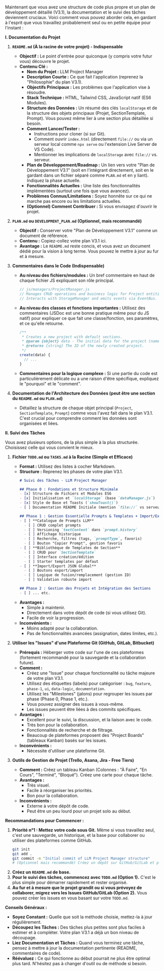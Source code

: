 Maintenant que vous avez une structure de code plus propre et un plan de développement détaillé (V3.1), la documentation et le suivi des tâches deviennent cruciaux. Voici comment vous pouvez aborder cela, en gardant à l'esprit que vous travaillez probablement seul ou en petite équipe pour l'instant :

**I. Documentation du Projet**

1.  **`README.md` (À la racine de votre projet) - Indispensable**
    *   **Objectif :** Le point d'entrée pour quiconque (y compris votre futur vous) découvre le projet.
    *   **Contenu Clé :**
        *   **Nom du Projet :** LLM Project Manager
        *   **Description Courte :** Ce que fait l'application (reprenez la "Philosophie" du plan V3.1).
        *   **Objectifs Principaux :** Les problèmes que l'application vise à résoudre.
        *   **Stack Technique :** HTML, Tailwind CSS, JavaScript natif (ES6 Modules).
        *   **Structure des Données :** Un résumé des clés `localStorage` et de la structure des objets principaux (Projet, SectionTemplate, Prompt). Vous pouvez même lier à une section plus détaillée si besoin.
        *   **Comment Lancer/Tester :**
            *   Instructions pour cloner (si sur Git).
            *   Comment ouvrir `index.html` (directement `file://` ou via un serveur local comme `npx serve` ou l'extension Live Server de VS Code).
            *   Mentionner les implications de `localStorage` avec `file://` vs. serveur.
        *   **Plan de Développement/Roadmap :** Un lien vers votre "Plan de Développement V3.1" (soit en l'intégrant directement, soit en le gardant dans un fichier séparé comme `PLAN.md` et en y liant). Indiquez la phase actuelle.
        *   **Fonctionnalités Actuelles :** Une liste des fonctionnalités implémentées (surtout une fois que vous avancez).
        *   **Problèmes Connus/Limitations :** Soyez honnête sur ce qui ne marche pas encore ou les limitations actuelles.
        *   **(Optionnel) Comment Contribuer :** Si vous envisagez d'ouvrir le projet.

2.  **`PLAN.md` ou `DEVELOPMENT_PLAN.md` (Optionnel, mais recommandé)**
    *   **Objectif :** Conserver votre "Plan de Développement V3.1" comme un document de référence.
    *   **Contenu :** Copiez-collez votre plan V3.1 ici.
    *   **Avantage :** Le `README.md` reste concis, et vous avez un document dédié pour la vision à long terme. Vous pouvez le mettre à jour au fur et à mesure.

3.  **Commentaires dans le Code (Indispensable)**
    *   **Au niveau des fichiers/modules :** Un bref commentaire en haut de chaque fichier JS expliquant son rôle principal.
        ```javascript
        // js/managers/ProjectManager.js
        // Manages CRUD operations and business logic for Project entities.
        // Interacts with StorageManager and emits events via EventBus.
        ```
    *   **Au niveau des classes et fonctions importantes :** Utilisez des commentaires (JSDoc est une bonne pratique même pour du JS natif) pour expliquer ce que fait une classe/fonction, ses paramètres, et ce qu'elle retourne.
        ```javascript
        /**
         * Creates a new project with default sections.
         * @param {object} data - The initial data for the project (name, status).
         * @returns {string} The ID of the newly created project.
         */
        create(data) {
          // ...
        }
        ```
    *   **Commentaires pour la logique complexe :** Si une partie du code est particulièrement délicate ou a une raison d'être spécifique, expliquez le "pourquoi" et le "comment".

4.  **Documentation de l'Architecture des Données (peut être une section du `README.md` ou `PLAN.md`)**
    *   Détaillez la structure de chaque objet principal (`Project`, `SectionTemplate`, `Prompt`) comme vous l'avez fait dans le plan V3.1. C'est crucial pour comprendre comment les données sont organisées et liées.

**II. Suivi des Tâches**

Vous avez plusieurs options, de la plus simple à la plus structurée. Choisissez celle qui vous convient le mieux.

1.  **Fichier `TODO.md` ou `TASKS.md` à la Racine (Simple et Efficace)**
    *   **Format :** Utilisez des listes à cocher Markdown.
    *   **Structure :** Reprenez les phases de votre plan V3.1.
        ```markdown
        # Suivi des Tâches - LLM Project Manager

        ## Phase 0 : Fondations et Structure Minimale
        - [x] Structure de Fichiers et Modules ES6
        - [x] Initialisation et `localStorage` (base `dataManager.js`)
        - [x] Style de Base et Toasts (`showToast()`)
        - [ ] Documentation README Initiale (mention `file://` vs serveur)

        ## Phase 1 : Gestion Essentielle Prompts & Templates + Import/Export
        - [ ] **Catalogue de Prompts LLM**
          - [ ] CRUD complet prompts
          - [ ] Versioning `textContent` dans `prompt.history`
          - [ ] Affichage historique
          - [ ] Recherche, filtres (tags, `promptType`, favoris)
          - [ ] Bouton "Copier Prompt", gestion favoris
        - [ ] **Bibliothèque de Templates de Section**
          - [ ] CRUD pour `SectionTemplate`
          - [ ] Interface création/édition
          - [ ] Starter templates par défaut
        - [ ] **Import/Export JSON Global**
          - [ ] Boutons export/import
          - [ ] Logique de fusion/remplacement (gestion ID)
          - [ ] Validation robuste import

        ## Phase 2 : Gestion des Projets et Intégration des Sections
        - [ ] ... etc.
        ```
    *   **Avantages :**
        *   Simple à maintenir.
        *   Directement dans votre dépôt de code (si vous utilisez Git).
        *   Facile de voir la progression.
    *   **Inconvénients :**
        *   Moins adapté pour la collaboration.
        *   Pas de fonctionnalités avancées (assignation, dates limites, etc.).

2.  **Utiliser les "Issues" d'une Plateforme Git (GitHub, GitLab, Bitbucket)**
    *   **Prérequis :** Héberger votre code sur l'une de ces plateformes (fortement recommandé pour la sauvegarde et la collaboration future).
    *   **Comment :**
        *   Créez une "Issue" pour chaque fonctionnalité ou tâche majeure de votre plan V3.1.
        *   Utilisez des étiquettes (labels) pour catégoriser : `bug`, `feature`, `phase-1`, `ui`, `data-logic`, `documentation`.
        *   Utilisez les "Milestones" (jalons) pour regrouper les issues par phase (Phase 0, Phase 1, etc.).
        *   Vous pouvez assigner des issues à vous-même.
        *   Les issues peuvent être liées à des commits spécifiques.
    *   **Avantages :**
        *   Excellent pour le suivi, la discussion, et la liaison avec le code.
        *   Très bon pour la collaboration.
        *   Fonctionnalités de recherche et de filtrage.
        *   Beaucoup de plateformes proposent des "Project Boards" (tableaux Kanban) basés sur les issues.
    *   **Inconvénients :**
        *   Nécessite d'utiliser une plateforme Git.

3.  **Outils de Gestion de Projet (Trello, Asana, Jira - Free Tiers)**
    *   **Comment :** Créez un tableau Kanban (Colonnes : "À Faire", "En Cours", "Terminé", "Bloqué"). Créez une carte pour chaque tâche.
    *   **Avantages :**
        *   Très visuel.
        *   Facile à réorganiser les priorités.
        *   Bon pour la collaboration.
    *   **Inconvénients :**
        *   Externe à votre dépôt de code.
        *   Peut être un peu lourd pour un projet solo au début.

**Recommandations pour Commencer :**

1.  **Priorité n°1 : Mettez votre code sous Git.** Même si vous travaillez seul, c'est une sauvegarde, un historique, et la base pour collaborer ou utiliser des plateformes comme GitHub.
    ```bash
    git init
    git add .
    git commit -m "Initial commit of LLM Project Manager structure"
    # (Optionnel mais recommandé) Créez un dépôt sur GitHub/GitLab et poussez votre code
    ```
2.  **Créez un `README.md` de base.**
3.  **Pour le suivi des tâches, commencez avec `TODO.md` (Option 1).** C'est le plus simple pour démarrer rapidement et rester organisé.
4.  **Au fur et à mesure que le projet grandit ou si vous prévoyez de collaborer, migrez vers les Issues GitHub/GitLab (Option 2).** Vous pouvez créer les issues en vous basant sur votre `TODO.md`.

**Conseils Généraux :**

*   **Soyez Constant :** Quelle que soit la méthode choisie, mettez-la à jour régulièrement.
*   **Découpez les Tâches :** Des tâches plus petites sont plus faciles à estimer et à compléter. Votre plan V3.1 a déjà un bon niveau de découpage.
*   **Liez Documentation et Tâches :** Quand vous terminez une tâche, pensez à mettre à jour la documentation pertinente (README, commentaires de code).
*   **Réévaluez :** Ce qui fonctionne au début pourrait ne plus être optimal plus tard. N'hésitez pas à changer d'outil ou de méthode si besoin.

